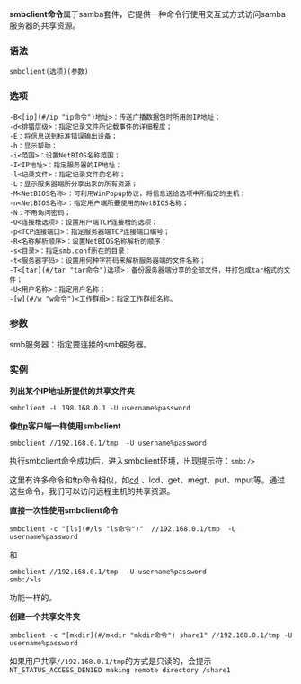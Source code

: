 **smbclient命令**属于samba套件，它提供一种命令行使用交互式方式访问samba服务器的共享资源。

### 语法  

```
smbclient(选项)(参数)
```

### 选项  

```
-B<[ip](#/ip "ip命令")地址>：传送广播数据包时所用的IP地址；
-d<排错层级>：指定记录文件所记载事件的详细程度；
-E：将信息送到标准错误输出设备；
-h：显示帮助；
-i<范围>：设置NetBIOS名称范围；
-I<IP地址>：指定服务器的IP地址；
-l<记录文件>：指定记录文件的名称；
-L：显示服务器端所分享出来的所有资源；
-M<NetBIOS名称>：可利用WinPopup协议，将信息送给选项中所指定的主机；
-n<NetBIOS名称>：指定用户端所要使用的NetBIOS名称；
-N：不用询问密码；
-O<连接槽选项>：设置用户端TCP连接槽的选项；
-p<TCP连接端口>：指定服务器端TCP连接端口编号；
-R<名称解析顺序>：设置NetBIOS名称解析的顺序；
-s<目录>：指定smb.conf所在的目录；
-t<服务器字码>：设置用何种字符码来解析服务器端的文件名称；
-T<[tar](#/tar "tar命令")选项>：备份服务器端分享的全部文件，并打包成tar格式的文件；
-U<用户名称>：指定用户名称；
-[w](#/w "w命令")<工作群组>：指定工作群组名称。
```

### 参数  

smb服务器：指定要连接的smb服务器。

### 实例  

**列出某个IP地址所提供的共享文件夹**

```
smbclient -L 198.168.0.1 -U username%password
```

**像[ftp](#/ftp "ftp命令")客户端一样使用smbclient**

```
smbclient //192.168.0.1/tmp  -U username%password
```

执行smbclient命令成功后，进入smbclient环境，出现提示符：`smb:/>`

这里有许多命令和ftp命令相似，如[cd](#/cd "cd命令") 、lcd、get、megt、put、mput等。通过这些命令，我们可以访问远程主机的共享资源。

**直接一次性使用smbclient命令**

```
smbclient -c "[ls](#/ls "ls命令")"  //192.168.0.1/tmp  -U username%password
```

和

```
smbclient //192.168.0.1/tmp  -U username%password
smb:/>ls
```

功能一样的。

**创建一个共享文件夹**

```
smbclient -c "[mkdir](#/mkdir "mkdir命令") share1" //192.168.0.1/tmp -U username%password
```

如果用户共享`//192.168.0.1/tmp`的方式是只读的，会提示`NT_STATUS_ACCESS_DENIED making remote directory /share1`